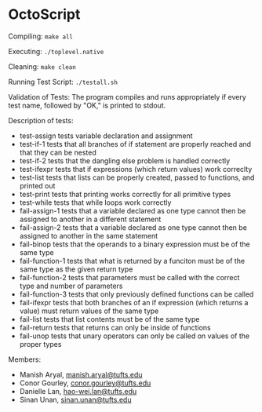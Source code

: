 # OctoScript
Compiling:
    `make all`

Executing:
    `./toplevel.native`

Cleaning:
    `make clean`

Running Test Script:
    `./testall.sh`
    
Validation of Tests:
   The program compiles and runs appropriately if every test name, followed by "OK," is printed to stdout.


Description of tests:
* test-assign tests variable declaration and assignment
* test-if-1 tests that all branches of if statement are properly reached and that they can be nested
* test-if-2 tests that the dangling else problem is handled correctly
* test-ifexpr tests that if expressions (which return values) work correclty
* test-list tests that lists can be properly created, passed to functions, and printed out
* test-print tests that printing works correctly for all primitive types
* test-while tests that while loops work correctly
* fail-assign-1 tests that a variable declared as one type cannot then be assigned to another in a different statement
* fail-assign-2 tests that a variable declared as one type cannot then be assigned to another in the same statement
* fail-binop tests that the operands to a binary expression must be of the same type
* fail-function-1 tests that what is returned by a funciton must be of the same type as the given return type
* fail-function-2 tests that parameters must be called with the correct type and number of parameters
* fail-function-3 tests that only previously defined functions can be called
* fail-ifexpr tests that both branches of an if expression (which returns a value) must return values of the same type
* fail-list tests that list contents must be of the same type
* fail-return tests that returns can only be inside of functions
* fail-unop tests that unary operators can only be called on values of the proper types
    

Members:
* Manish Aryal, manish.aryal@tufts.edu
* Conor Gourley, conor.gourley@tufts.edu
* Danielle Lan, hao-wei.lan@tufts.edu
* Sinan Unan, sinan.unan@tufts.edu
